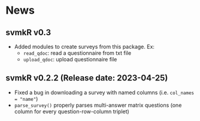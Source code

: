 # News

## svmkR v0.3

* Added modules to create surveys from this package. Ex:
  - `read_qdoc`: read a questionnaire from txt file
  - `upload_qdoc`: upload questionnaire file

## svmkR v0.2.2 (Release date: 2023-04-25)

* Fixed a bug in downloading a survey with named columns (i.e. `col_names = "name"`)
* `parse_survey()` properly parses multi-answer matrix questions (one column for every question-row-column triplet)